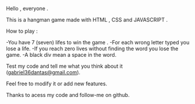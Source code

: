Hello , everyone .

This is a hangman game made with HTML , CSS and JAVASCRIPT .

How to play :

-You have 7 (seven) lifes to win the game . 
-For each wrong letter typed you lose a life.
-If you reach zero lives without finding the word you lose the game.
-A black div mean a space in the word.

Test my code and tell me what you think about it (gabriel36dantas@gmail.com).

Feel free to modify it or add new features.

Thanks to acess my code and follow-me on github.
